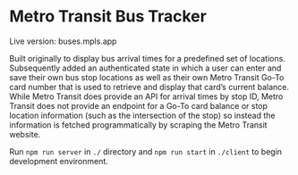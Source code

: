 # Metro Transit Bus Tracker

Live version: buses.mpls.app

Built originally to display bus arrival times for a predefined set of locations. Subsequently added an authenticated state in which a user can enter and save their own bus stop locations as well as their own Metro Transit Go-To card number that is used to retrieve and display that card’s current balance. While Metro Transit does provide an API for arrival times by stop ID, Metro Transit does not provide an endpoint for a Go-To card balance or stop location information (such as the intersection of the stop) so instead the information is fetched programmatically by scraping the Metro Transit website.

Run `npm run server` in `./` directory and `npm run start` in `./client` to begin development environment.